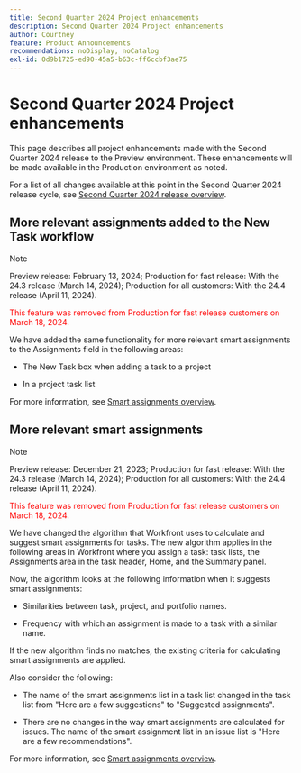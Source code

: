 ```yaml
---
title: Second Quarter 2024 Project enhancements
description: Second Quarter 2024 Project enhancements
author: Courtney
feature: Product Announcements
recommendations: noDisplay, noCatalog
exl-id: 0d9b1725-ed90-45a5-b63c-ff6ccbf3ae75
---
```

# Second Quarter 2024 Project enhancements

This page describes all project enhancements made with the Second Quarter 2024 release to the Preview environment. These enhancements will be made available in the Production environment as noted.

For a list of all changes available at this point in the Second Quarter 2024 release cycle, see [Second Quarter 2024 release overview](/help/quicksilver/product-announcements/product-releases/24-q2-release-activity/24-q2-release-overview.md).


## More relevant assignments added to the New Task workflow 

>[!NOTE]
>
>Preview release: February 13, 2024; Production for fast release: With the 24.3 release (March 14, 2024); Production for all customers: With the 24.4 release (April 11, 2024).

<span style="color: #ff0000;">This feature was removed from Production for fast release customers on March 18, 2024.</span>

We have added the same functionality for more relevant smart assignments to the Assignments field in the following areas:  

* The New Task box when adding a task to a project 

* In a project task list 

For more information, see [Smart assignments overview](/help/quicksilver/manage-work/tasks/assign-tasks/smart-assignments.md).

## More relevant smart assignments

>[!NOTE]
>
>Preview release: December 21, 2023; Production for fast release: With the 24.3 release (March 14, 2024); Production for all customers: With the 24.4 release (April 11, 2024).

<span style="color: #ff0000;">This feature was removed from Production for fast release customers on March 18, 2024.</span>

We have changed the algorithm that Workfront uses to calculate and suggest smart assignments for tasks. The new algorithm applies in the following areas in Workfront where you assign a task: task lists, the Assignments area in the task header, Home, and the Summary panel. 

Now, the algorithm looks at the following information when it suggests smart assignments:  

* Similarities between task, project, and portfolio names. 

* Frequency with which an assignment is made to a task with a similar name. 

If the new algorithm finds no matches, the existing criteria for calculating smart assignments are applied.  

Also consider the following: 

* The name of the smart assignments list in a task list changed in the task list from "Here are a few suggestions" to "Suggested assignments". 

* There are no changes in the way smart assignments are calculated for issues. The name of the smart assignment list in an issue list is "Here are a few recommendations".  

For more information, see [Smart assignments overview](/help/quicksilver/manage-work/tasks/assign-tasks/smart-assignments.md).
